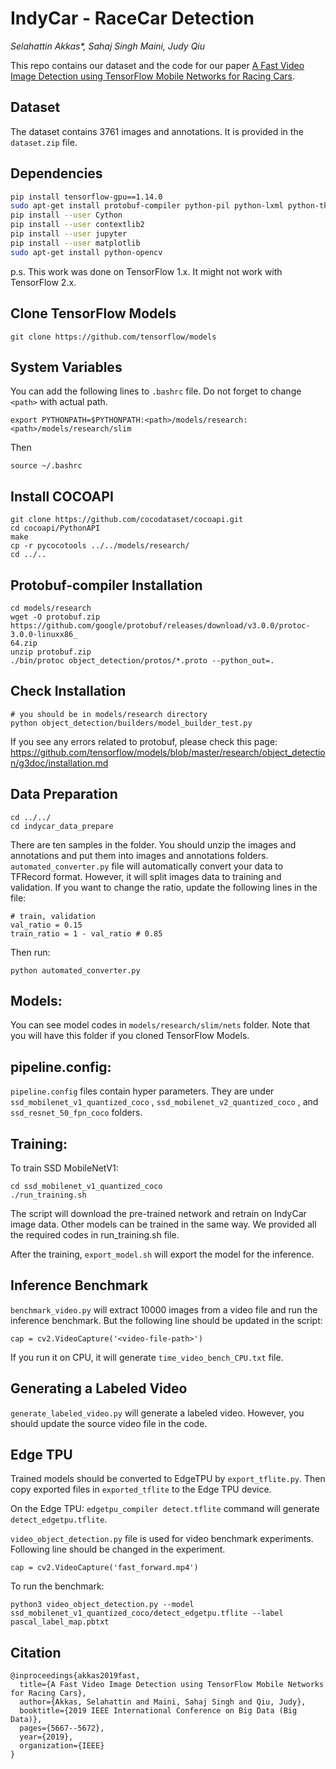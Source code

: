 # IndyCar - RaceCar Detection

*Selahattin Akkas\*, Sahaj Singh Maini, Judy Qiu*

This repo contains our dataset and the code for our paper [A Fast Video Image Detection using TensorFlow
Mobile Networks for Racing Cars](http://ipcc.soic.iu.edu/WebsitePaper/conference_workshop/A%20Fast%20Video.pdf).



## Dataset

The dataset contains 3761 images and annotations. It is provided in the `dataset.zip` file.



## Dependencies

```bash
pip install tensorflow-gpu==1.14.0
sudo apt-get install protobuf-compiler python-pil python-lxml python-tk
pip install --user Cython
pip install --user contextlib2
pip install --user jupyter
pip install --user matplotlib
sudo apt-get install python-opencv
```

p.s. This work was done on TensorFlow 1.x. It might not work with TensorFlow 2.x.

## Clone TensorFlow Models

```
git clone https://github.com/tensorflow/models
```



## System Variables

You can add the following lines to `.bashrc` file. Do not forget to change `<path>` with actual path.

```
export PYTHONPATH=$PYTHONPATH:<path>/models/research:<path>/models/research/slim
```

Then

```
source ~/.bashrc
```



## Install COCOAPI

```
git clone https://github.com/cocodataset/cocoapi.git
cd cocoapi/PythonAPI
make
cp -r pycocotools ../../models/research/
cd ../..
```



## Protobuf-compiler Installation

```
cd models/research
wget -O protobuf.zip
https://github.com/google/protobuf/releases/download/v3.0.0/protoc-3.0.0-linuxx86_
64.zip
unzip protobuf.zip
./bin/protoc object_detection/protos/*.proto --python_out=.
```



## Check Installation

```
# you should be in models/research directory
python object_detection/builders/model_builder_test.py
```

If you see any errors related to protobuf, please check this page: https://github.com/tensorflow/models/blob/master/research/object_detection/g3doc/installation.md



## Data Preparation

```
cd ../../
cd indycar_data_prepare
```

There are ten samples in the folder. You should unzip the images and annotations and  put them into images and annotations folders. `automated_converter.py` file will automatically convert your data to TFRecord format. However, it will split images data to training and validation. If you want to change the ratio, update the following lines in the file:

```
# train, validation
val_ratio = 0.15
train_ratio = 1 - val_ratio # 0.85
```

Then run:

```
python automated_converter.py
```



## Models:

You can see model codes in `models/research/slim/nets` folder. Note that you will have this folder if you cloned TensorFlow Models.



## pipeline.config:

`pipeline.config` files contain hyper parameters. They are under `ssd_mobilenet_v1_quantized_coco` ,
`ssd_mobilenet_v2_quantized_coco` , and `ssd_resnet_50_fpn_coco` folders.



## Training:

To train SSD MobileNetV1:

```
cd ssd_mobilenet_v1_quantized_coco
./run_training.sh
```
The script will download the pre-trained network and retrain on IndyCar image data. Other models can be trained in the same way. We provided all the required codes in run_training.sh file.

After the training, `export_model.sh` will export the model for the inference.



## Inference Benchmark

`benchmark_video.py` will extract 10000 images from a video file and run the inference benchmark. But the following line should be updated in the script:

```
cap = cv2.VideoCapture('<video-file-path>')
```

If you run it on CPU, it will generate `time_video_bench_CPU.txt` file.



## Generating a Labeled Video

`generate_labeled_video.py` will generate a labeled video. However, you should update the source video file in the code.



## Edge TPU

Trained models should be converted to EdgeTPU by `export_tflite.py`. Then copy exported files in `exported_tflite` to the Edge TPU device.

On the Edge TPU: `edgetpu_compiler detect.tflite` command will generate `detect_edgetpu.tflite`.

`video_object_detection.py` file is used for video benchmark experiments. Following line should be changed in the experiment.

```
cap = cv2.VideoCapture('fast_forward.mp4')
```
To run the benchmark:

```
python3 video_object_detection.py --model ssd_mobilenet_v1_quantized_coco/detect_edgetpu.tflite --label pascal_label_map.pbtxt
```



## Citation

```
@inproceedings{akkas2019fast,
  title={A Fast Video Image Detection using TensorFlow Mobile Networks for Racing Cars},
  author={Akkas, Selahattin and Maini, Sahaj Singh and Qiu, Judy},
  booktitle={2019 IEEE International Conference on Big Data (Big Data)},
  pages={5667--5672},
  year={2019},
  organization={IEEE}
}
```



